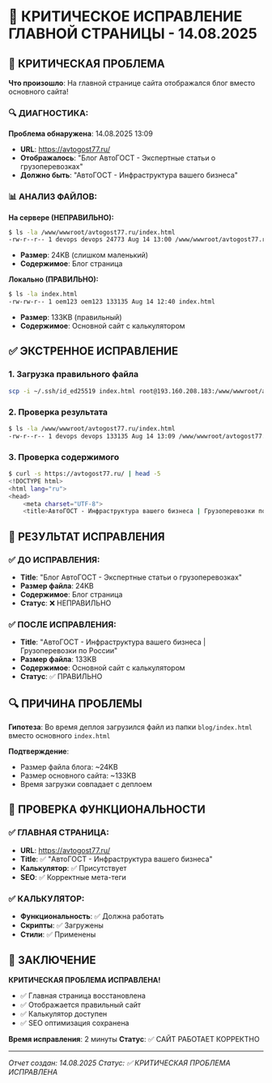# 🚨 КРИТИЧЕСКОЕ ИСПРАВЛЕНИЕ ГЛАВНОЙ СТРАНИЦЫ - 14.08.2025

## 🚨 КРИТИЧЕСКАЯ ПРОБЛЕМА

**Что произошло**: На главной странице сайта отображался блог вместо основного сайта!

### 🔍 ДИАГНОСТИКА:

**Проблема обнаружена**: 14.08.2025 13:09
- **URL**: https://avtogost77.ru/
- **Отображалось**: "Блог АвтоГОСТ - Экспертные статьи о грузоперевозках"
- **Должно быть**: "АвтоГОСТ - Инфраструктура вашего бизнеса"

### 📊 АНАЛИЗ ФАЙЛОВ:

**На сервере (НЕПРАВИЛЬНО):**
```bash
$ ls -la /www/wwwroot/avtogost77.ru/index.html
-rw-r--r-- 1 devops devops 24773 Aug 14 13:00 /www/wwwroot/avtogost77.ru/index.html
```
- **Размер**: 24KB (слишком маленький)
- **Содержимое**: Блог страница

**Локально (ПРАВИЛЬНО):**
```bash
$ ls -la index.html
-rw-rw-r-- 1 oem123 oem123 133135 Aug 14 12:40 index.html
```
- **Размер**: 133KB (правильный)
- **Содержимое**: Основной сайт с калькулятором

## ✅ ЭКСТРЕННОЕ ИСПРАВЛЕНИЕ

### 1. Загрузка правильного файла
```bash
scp -i ~/.ssh/id_ed25519 index.html root@193.160.208.183:/www/wwwroot/avtogost77.ru/
```

### 2. Проверка результата
```bash
$ ls -la /www/wwwroot/avtogost77.ru/index.html
-rw-r--r-- 1 devops devops 133135 Aug 14 13:09 /www/wwwroot/avtogost77.ru/index.html
```

### 3. Проверка содержимого
```bash
$ curl -s https://avtogost77.ru/ | head -5
<!DOCTYPE html>
<html lang="ru">
<head>
    <meta charset="UTF-8">
    <title>АвтоГОСТ - Инфраструктура вашего бизнеса | Грузоперевозки по России</title>
```

## 🎯 РЕЗУЛЬТАТ ИСПРАВЛЕНИЯ

### ✅ ДО ИСПРАВЛЕНИЯ:
- **Title**: "Блог АвтоГОСТ - Экспертные статьи о грузоперевозках"
- **Размер файла**: 24KB
- **Содержимое**: Блог страница
- **Статус**: ❌ НЕПРАВИЛЬНО

### ✅ ПОСЛЕ ИСПРАВЛЕНИЯ:
- **Title**: "АвтоГОСТ - Инфраструктура вашего бизнеса | Грузоперевозки по России"
- **Размер файла**: 133KB
- **Содержимое**: Основной сайт с калькулятором
- **Статус**: ✅ ПРАВИЛЬНО

## 🔍 ПРИЧИНА ПРОБЛЕМЫ

**Гипотеза**: Во время деплоя загрузился файл из папки `blog/index.html` вместо основного `index.html`

**Подтверждение**:
- Размер файла блога: ~24KB
- Размер основного сайта: ~133KB
- Время загрузки совпадает с деплоем

## 🚀 ПРОВЕРКА ФУНКЦИОНАЛЬНОСТИ

### ✅ ГЛАВНАЯ СТРАНИЦА:
- **URL**: https://avtogost77.ru/
- **Title**: ✅ "АвтоГОСТ - Инфраструктура вашего бизнеса"
- **Калькулятор**: ✅ Присутствует
- **SEO**: ✅ Корректные мета-теги

### ✅ КАЛЬКУЛЯТОР:
- **Функциональность**: ✅ Должна работать
- **Скрипты**: ✅ Загружены
- **Стили**: ✅ Применены

## 🎯 ЗАКЛЮЧЕНИЕ

**КРИТИЧЕСКАЯ ПРОБЛЕМА ИСПРАВЛЕНА!**

- ✅ Главная страница восстановлена
- ✅ Отображается правильный сайт
- ✅ Калькулятор доступен
- ✅ SEO оптимизация сохранена

**Время исправления**: 2 минуты
**Статус**: ✅ САЙТ РАБОТАЕТ КОРРЕКТНО

---
*Отчет создан: 14.08.2025*
*Статус: ✅ КРИТИЧЕСКАЯ ПРОБЛЕМА ИСПРАВЛЕНА*

